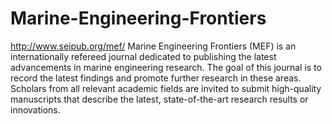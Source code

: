 Marine-Engineering-Frontiers
============================

http://www.seipub.org/mef/
Marine Engineering Frontiers (MEF) is an internationally refereed journal dedicated to publishing the latest advancements in marine engineering research. The goal of this journal is to record the latest findings and promote further research in these areas. Scholars from all relevant academic fields are invited to submit high-quality manuscripts that describe the latest, state-of-the-art research results or innovations.
